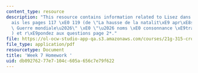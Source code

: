 ```yaml
---
content_type: resource
description: "This resource contains information related to Lisez dans Les Fran\xE7\
  ais les pages 117 \xE0 119 (de \"La hausse de la natalit\xE9 apr\xE8s la Seconde\
  \ Guerre mondiale\u2026\" \xE0 \"\u2026 noms \xE0 consonnance \xE9trang\xE8re\"\
  ) et r\xE9pondez aux questions page 2*."
file: https://ol-ocw-studio-app-qa.s3.amazonaws.com/courses/21g-315-cross-cultural-perspectives-on-contemporary-french-society-fall-2011/db09276277e7104c605a656c7e79f622_MIT21G_315F11_hmkwk7.pdf
file_type: application/pdf
resourcetype: Document
title: 'Week 7 Homework '
uid: db092762-77e7-104c-605a-656c7e79f622
---
```


